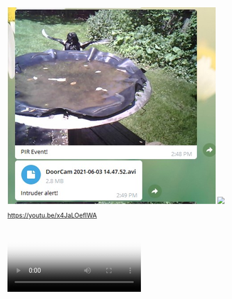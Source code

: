 
<img src="./magpie.jpg">
<img src="./DoorCam 2021-06-03 14.47.52.avi">
<vid src="./DoorCam 2021-06-03 14.47.52.avi">

https://youtu.be/x4JaLOefIWA

<vid src="https://youtu.be/x4JaLOefIWA">

  <video controls="true" allowfullscreen="true" poster="./magpie.jpg">
    <source src="./DoorCam 2021-06-03 14.47.52.avi" type="video/avi">
  </video>
